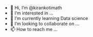 - 👋 Hi, I’m @kirankotimath
- 👀 I’m interested in ...
- 🌱 I’m currently learning  Data science
- 💞️ I’m looking to collaborate on ...
- 📫 How to reach me ...

<!---
kirankotimath/kirankotimath is a ✨ special ✨ repository because its `README.md` (this file) appears on your GitHub profile.
You can click the Preview link to take a look at your changes.
--->
